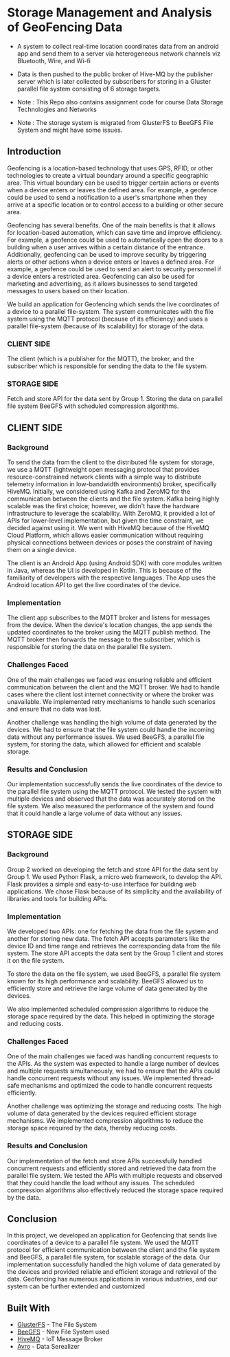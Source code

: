 # Storage Management and Analysis of GeoFencing Data

- A system to collect real-time location coordinates data from an android app and send them to a server via heterogeneous network channels viz Bluetooth, Wire, and Wi-fi

- Data is then pushed to the public broker of Hive-MQ by the publisher server which is later collected by subscribers for storing in a Gluster parallel file system consisting of 6 storage targets.

- Note : This Repo also contains assignment code for course Data Storage Technologies and Networks 

- Note : The storage system is migrated from GlusterFS to BeeGFS File System and might have some issues.


## Introduction
Geofencing is a location-based technology that uses GPS, RFID, or other technologies to create a virtual boundary around a specific geographic area. This virtual boundary can be used to trigger certain actions or events when a device enters or leaves the defined area. For example, a geofence could be used to send a notification to a user's smartphone when they arrive at a specific location or to control access to a building or other secure area.

Geofencing has several benefits. One of the main benefits is that it allows for location-based automation, which can save time and improve efficiency. For example, a geofence could be used to automatically open the doors to a building when a user arrives within a certain distance of the entrance. Additionally, geofencing can be used to improve security by triggering alerts or other actions when a device enters or leaves a defined area. For example, a geofence could be used to send an alert to security personnel if a device enters a restricted area. Geofencing can also be used for marketing and advertising, as it allows businesses to send targeted messages to users based on their location.

We build an application for Geofencing which sends the live coordinates of a device to a parallel file-system. The system communicates with the file system using the MQTT protocol (because of its efficiency) and uses a parallel file-system (because of its scalability) for storage of the data.

### CLIENT SIDE
The client (which is a publisher for the MQTT), the broker, and the subscriber which is responsible for sending the data to the file system.

### STORAGE SIDE
Fetch and store API for the data sent by Group 1. Storing the data on parallel file system BeeGFS with scheduled compression algorithms.

## CLIENT SIDE

### Background
To send the data from the client to the distributed file system for storage, we use a MQTT (lightweight open messaging protocol that provides resource-constrained network clients with a simple way to distribute telemetry information in low-bandwidth environments) broker, specifically HiveMQ. Initially, we considered using Kafka and ZeroMQ for the communication between the clients and the file system. Kafka being highly scalable was the first choice; however, we didn't have the hardware infrastructure to leverage the scalability. With ZeroMQ, it provided a lot of APIs for lower-level implementation, but given the time constraint, we decided against using it. We went with HiveMQ because of the HiveMQ Cloud Platform, which allows easier communication without requiring physical connections between devices or poses the constraint of having them on a single device.

The client is an Android App (using Android SDK) with core modules written in Java, whereas the UI is developed in Kotlin. This is because of the familiarity of developers with the respective languages. The App uses the Android location API to get the live coordinates of the device.

### Implementation
The client app subscribes to the MQTT broker and listens for messages from the device. When the device's location changes, the app sends the updated coordinates to the broker using the MQTT publish method. The MQTT broker then forwards the message to the subscriber, which is responsible for storing the data on the parallel file system.

### Challenges Faced
One of the main challenges we faced was ensuring reliable and efficient communication between the client and the MQTT broker. We had to handle cases where the client lost internet connectivity or where the broker was unavailable. We implemented retry mechanisms to handle such scenarios and ensure that no data was lost.

Another challenge was handling the high volume of data generated by the devices. We had to ensure that the file system could handle the incoming data without any performance issues. We used BeeGFS, a parallel file system, for storing the data, which allowed for efficient and scalable storage.

### Results and Conclusion
Our implementation successfully sends the live coordinates of the device to the parallel file system using the MQTT protocol. We tested the system with multiple devices and observed that the data was accurately stored on the file system. We also measured the performance of the system and found that it could handle a large volume of data without any issues.

## STORAGE SIDE

### Background
Group 2 worked on developing the fetch and store API for the data sent by Group 1. We used Python Flask, a micro web framework, to develop the API. Flask provides a simple and easy-to-use interface for building web applications. We chose Flask because of its simplicity and the availability of libraries and tools for building APIs.

### Implementation
We developed two APIs: one for fetching the data from the file system and another for storing new data. The fetch API accepts parameters like the device ID and time range and retrieves the corresponding data from the file system. The store API accepts the data sent by the Group 1 client and stores it on the file system.

To store the data on the file system, we used BeeGFS, a parallel file system known for its high performance and scalability. BeeGFS allowed us to efficiently store and retrieve the large volume of data generated by the devices.

We also implemented scheduled compression algorithms to reduce the storage space required by the data. This helped in optimizing the storage and reducing costs.

### Challenges Faced
One of the main challenges we faced was handling concurrent requests to the APIs. As the system was expected to handle a large number of devices and multiple requests simultaneously, we had to ensure that the APIs could handle concurrent requests without any issues. We implemented thread-safe mechanisms and optimized the code to handle concurrent requests efficiently.

Another challenge was optimizing the storage and reducing costs. The high volume of data generated by the devices required efficient storage mechanisms. We implemented compression algorithms to reduce the storage space required by the data, thereby reducing costs.

### Results and Conclusion
Our implementation of the fetch and store APIs successfully handled concurrent requests and efficiently stored and retrieved the data from the parallel file system. We tested the APIs with multiple requests and observed that they could handle the load without any issues. The scheduled compression algorithms also effectively reduced the storage space required by the data.

## Conclusion
In this project, we developed an application for Geofencing that sends live coordinates of a device to a parallel file system. We used the MQTT protocol for efficient communication between the client and the file system and BeeGFS, a parallel file system, for scalable storage of the data. Our implementation successfully handled the high volume of data generated by the devices and provided reliable and efficient storage and retrieval of the data. Geofencing has numerous applications in various industries, and our system can be further extended and customized



## Built With

* [GlusterFS](https://www.gluster.org/) - The File System
* [BeeGFS](https://doc.beegfs.io/latest/index.html) - New File System used
* [HiveMQ](https://www.hivemq.com/) - IoT Message Broker
* [Avro](https://avro.apache.org/) - Data Serealizer



